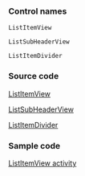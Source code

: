 ### Control names

`ListItemView`

`ListSubHeaderView`

`ListItemDivider`

### Source code

[ListItemView](https://github.com/OfficeDev/ui-fabric-android/blob/master/OfficeUIFabric/src/main/java/com/microsoft/officeuifabric/listitem/ListItemView.kt)

[ListSubHeaderView](https://github.com/OfficeDev/ui-fabric-android/blob/master/OfficeUIFabric/src/main/java/com/microsoft/officeuifabric/listitem/ListSubHeaderView.kt)

[ListItemDivider](https://github.com/OfficeDev/ui-fabric-android/blob/master/OfficeUIFabric/src/main/java/com/microsoft/officeuifabric/listitem/ListItemDivider.kt)

### Sample code

[ListItemView activity](https://github.com/OfficeDev/ui-fabric-android/blob/master/OfficeUIFabric.Demo/src/main/java/com/microsoft/officeuifabricdemo/demos/ListItemViewActivity.kt)
